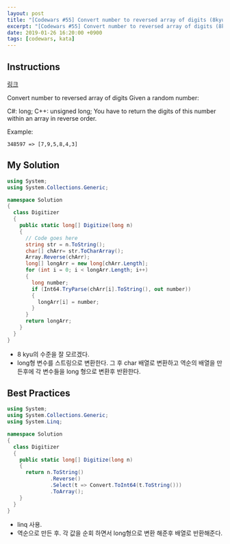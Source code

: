 ```yaml
---
layout: post
title: "[Codewars #55] Convert number to reversed array of digits (8kyu)"
excerpt: "[Codewars #55] Convert number to reversed array of digits (8kyu) 문제 풀이"
date: 2019-01-26 16:20:00 +0900
tags: [codewars, kata]
---
```


## Instructions

[링크](https://www.codewars.com/kata/5583090cbe83f4fd8c000051/train/csharp)

Convert number to reversed array of digits
Given a random number:

C#: long;
C++: unsigned long;
You have to return the digits of this number within an array in reverse order.

Example:
```
348597 => [7,9,5,8,4,3]
```

## My Solution

```csharp
using System;
using System.Collections.Generic;

namespace Solution
{
  class Digitizer
  {
    public static long[] Digitize(long n)
    {
      // Code goes here
      string str = n.ToString();
      char[] chArr= str.ToCharArray();
      Array.Reverse(chArr);
      long[] longArr = new long[chArr.Length];
      for (int i = 0; i < longArr.Length; i++)
      {
        long number;
        if (Int64.TryParse(chArr[i].ToString(), out number))
        {
          longArr[i] = number;
        }
      }
      return longArr;
    }
  }
}
```

- 8 kyu의 수준을 잘 모르겠다.
- long형 변수를 스트링으로 변환한다. 그 후 char 배열로 변환하고 역순의 배열을 만든후에 각 변수들을 long 형으로 변환후 반환한다.

## Best Practices

```csharp
using System;
using System.Collections.Generic;
using System.Linq;

namespace Solution
{
  class Digitizer
  {
    public static long[] Digitize(long n)
    {
      return n.ToString()
              .Reverse()
              .Select(t => Convert.ToInt64(t.ToString()))
              .ToArray();
    }
  }
}
```

- linq 사용.
- 역순으로 만든 후. 각 값을 순회 하면서 long형으로 변환 해준후 배열로 반환해준다.